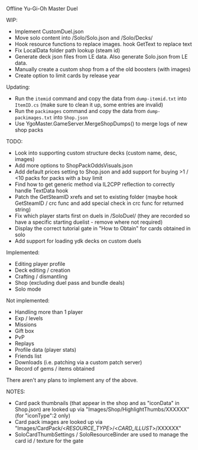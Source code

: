Offline Yu-Gi-Oh Master Duel

WIP:
- Implement CustomDuel.json
- Move solo content into /Solo/Solo.json and /Solo/Decks/
- Hook resource functions to replace images. hook GetText to replace text
- Fix LocalData folder path lookup (steam id)
- Generate deck json files from LE data. Also generate Solo.json from LE data.
- Manually create a custom shop from a of the old boosters (with images)
- Create option to limit cards by release year

Updating:
- Run the `itemid` command and copy the data from `dump-itemid.txt` into `ItemID.cs` (make sure to clean it up, some entries are invalid)
- Run the `packimages` command and copy the data from `dump-packimages.txt` into `Shop.json`
- Use YgoMaster.GameServer.MergeShopDumps() to merge logs of new shop packs

TODO:
- Look into supporting custom structure decks (custom name, desc, images)
- Add more options to ShopPackOddsVisuals.json
- Add default prices setting to Shop.json and add support for buying >1 / <10 packs for packs with a buy limit
- Find how to get generic method via IL2CPP reflection to correctly handle TextData hook
- Patch the GetSteamID xrefs and set to existing folder (maybe hook GetSteamID / crc func and add special check in crc func for returned string)
- Fix which player starts first on duels in /SoloDuel/ (they are recorded so have a specific starting duelist - remove where not required)
- Display the correct tutorial gate in "How to Obtain" for cards obtained in solo
- Add support for loading ydk decks on custom duels

Implemented:
- Editing player profile
- Deck editing / creation
- Crafting / dismantling
- Shop (excluding duel pass and bundle deals)
- Solo mode

Not implemented:
- Handling more than 1 player
- Exp / levels
- Missions
- Gift box
- PvP
- Replays
- Profile data (player stats)
- Friends list
- Downloads (i.e. patching via a custom patch server)
- Record of gems / items obtained

There aren't any plans to implement any of the above.

NOTES:
- Card pack thumbnails (that appear in the shop and as "iconData" in Shop.json) are looked up via "Images/Shop/HighlightThumbs/XXXXXX" (for "iconType":2 only)
- Card pack images are looked up via "Images/CardPack/<_RESOURCE_TYPE_>/<_CARD_ILLUST_>/XXXXXX"
- SoloCardThumbSettings / SoloResourceBinder are used to manage the card id / texture for the gate